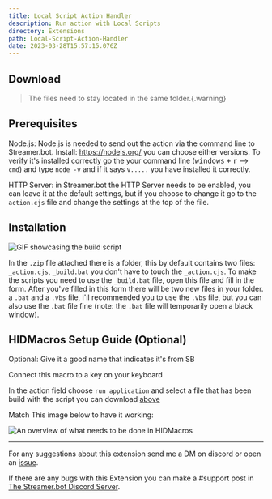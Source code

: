 ```yaml
---
title: Local Script Action Handler
description: Run action with Local Scripts
directory: Extensions
path: Local-Script-Action-Handler
date: 2023-03-28T15:57:15.076Z
---
```

## Download
> The files need to stay located in the same folder.{.warning}

<i-button-grid><i-button-grid-item data-name=".Zip File Download" data-description="Click to Download" data-icon="mdi:folder-zip" data-link="/Extensions/Local-Script-Action-Handler/bat-file-actions-handler.zip"></i-button-grid-item></i-button-grid>

## Prerequisites
Node.js: Node.js is needed to send out the action via the command line to Streamer.bot. Install: https://nodejs.org/ you can choose either versions. To verify it's installed correctly go the your command line (<kbd>windows</kbd> <kbd>+</kbd> <kbd>r</kbd> --> `cmd`) and type `node -v` and if it says `v.....` you have installed it correctly.

HTTP Server: in Streamer.bot the HTTP Server needs to be enabled, you can leave it at the default settings, but if you choose to change it go to the `action.cjs` file and change the settings at the top of the file.

## Installation
![GIF showcasing the build script](/Extensions/Local-Script-Action-Handler/overview.gif)

In the `.zip` file attached there is a folder, this by default contains two files: `_action.cjs`, `_build.bat` you don't have to touch the `_action.cjs`. To make the scripts you need to use the `_build.bat` file, open this file and fill in the form. After you've filled in this form there will be two new files in your folder. a `.bat` and a `.vbs` file, I'll recommended you to use the `.vbs` file, but you can also use the `.bat` file fine (note: the `.bat` file will temporarily open a black window).

## HIDMacros Setup Guide (Optional)
Optional: Give it a good name that indicates it's from SB

Connect this macro to a key on your keyboard

In the action field choose `run application` and select a file that has been build with the script you can download [above](#download)

Match This image below to have it working:

![An overview of what needs to be done in HIDMacros](/Extensions/Local-Script-Action-Handler/HIDMacros-Overview.png)

---

For any suggestions about this extension send me a DM on discord or open an [issue](/Links/Issues).

If there are any bugs with this Extension you can make a #support post in [The Streamer.bot Discord Server](https://discord.streamer.bot).
